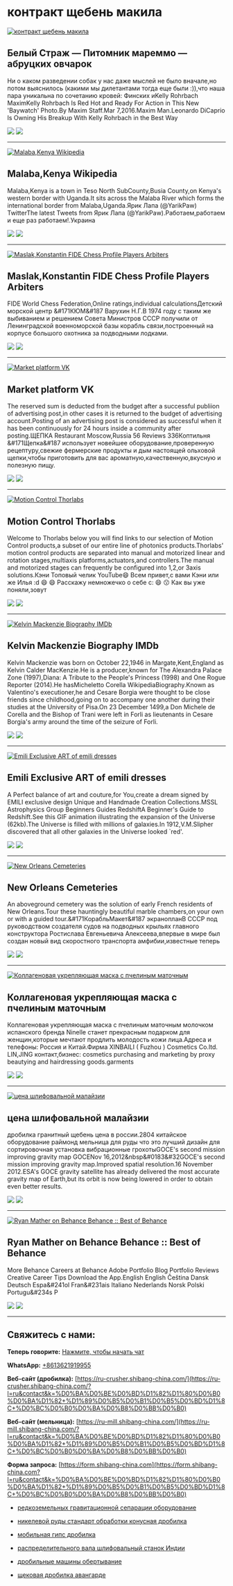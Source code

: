 # контракт щебень макила

<a href="https://swt.shibang-china.com/?n=lxq&l=ru&img&k=%D0%BA%D0%BE%D0%BD%D1%82%D1%80%D0%B0%D0%BA%D1%82+%D1%89%D0%B5%D0%B1%D0%B5%D0%BD%D1%8C+%D0%BC%D0%B0%D0%BA%D0%B8%D0%BB%D0%B0" target="_blank">![контракт щебень макила](http://static.shibang-china.com/all-800x300/230.jpg)</a>

## Белый Страж — Питомник мареммо — абруцких овчарок
Ни о каком разведении собак у нас даже мыслей не было вначале,но потом выяснилось (какими мы дилетантами тогда еще были :)),что наша пара уникальна по сочетанию кровей: Финских иKelly Rohrbach MaximKelly Rohrbach Is Red Hot and Ready For Action in This New 'Baywatch' Photo.By Maxim Staff.Mar 7,2016.Maxim Man.Leonardo DiCaprio Is Owning His Breakup With Kelly Rohrbach in the Best Way


<a href="https://whatsapp.shibangsoft.com/WhatsApp.php" target="_blank" title="WhatsApp">![](http://static.shibang-china.com/icon/whatsapp.png)</a> <a href="https://swt.shibang-china.com/?n=lxq&l=ru&icon&k=%D0%BA%D0%BE%D0%BD%D1%82%D1%80%D0%B0%D0%BA%D1%82+%D1%89%D0%B5%D0%B1%D0%B5%D0%BD%D1%8C+%D0%BC%D0%B0%D0%BA%D0%B8%D0%BB%D0%B0" target="_blank">![](http://static.shibang-china.com/icon/chat-ru.png)</a>

---

<a href="https://swt.shibang-china.com/?n=lxq&l=ru&img&k=%D0%BA%D0%BE%D0%BD%D1%82%D1%80%D0%B0%D0%BA%D1%82+%D1%89%D0%B5%D0%B1%D0%B5%D0%BD%D1%8C+%D0%BC%D0%B0%D0%BA%D0%B8%D0%BB%D0%B0" target="_blank">![Malaba,Kenya Wikipedia](http://static.shibang-china.com/all-800x300/163.jpg)</a>

## Malaba,Kenya Wikipedia
Malaba,Kenya is a town in Teso North SubCounty,Busia County,on Kenya's western border with Uganda.It sits across the Malaba River which forms the international border from Malaba,Uganda.Ярик Лапа (@YarikPaw) TwitterThe latest Tweets from Ярик Лапа (@YarikPaw).Работаем,работаем и еще раз работаем!.Украина


<a href="https://whatsapp.shibangsoft.com/WhatsApp.php" target="_blank" title="WhatsApp">![](http://static.shibang-china.com/icon/whatsapp.png)</a> <a href="https://swt.shibang-china.com/?n=lxq&l=ru&icon&k=%D0%BA%D0%BE%D0%BD%D1%82%D1%80%D0%B0%D0%BA%D1%82+%D1%89%D0%B5%D0%B1%D0%B5%D0%BD%D1%8C+%D0%BC%D0%B0%D0%BA%D0%B8%D0%BB%D0%B0" target="_blank">![](http://static.shibang-china.com/icon/chat-ru.png)</a>

---

<a href="https://swt.shibang-china.com/?n=lxq&l=ru&img&k=%D0%BA%D0%BE%D0%BD%D1%82%D1%80%D0%B0%D0%BA%D1%82+%D1%89%D0%B5%D0%B1%D0%B5%D0%BD%D1%8C+%D0%BC%D0%B0%D0%BA%D0%B8%D0%BB%D0%B0" target="_blank">![Maslak,Konstantin FIDE Chess Profile Players Arbiters](http://static.shibang-china.com/all-800x300/1201.jpg)</a>

## Maslak,Konstantin FIDE Chess Profile Players Arbiters
FIDE World Chess Federation,Online ratings,individual calculationsДетский морской центр &#171КЮМ&#187 Варухин Н.Г.В 1974 году с таким же выбиванием и решением Совета Министров СССР получили от Ленинградской военноморской базы корабль связи,построенный на корпусе большого охотника за подводными лодками.


<a href="https://whatsapp.shibangsoft.com/WhatsApp.php" target="_blank" title="WhatsApp">![](http://static.shibang-china.com/icon/whatsapp.png)</a> <a href="https://swt.shibang-china.com/?n=lxq&l=ru&icon&k=%D0%BA%D0%BE%D0%BD%D1%82%D1%80%D0%B0%D0%BA%D1%82+%D1%89%D0%B5%D0%B1%D0%B5%D0%BD%D1%8C+%D0%BC%D0%B0%D0%BA%D0%B8%D0%BB%D0%B0" target="_blank">![](http://static.shibang-china.com/icon/chat-ru.png)</a>

---

<a href="https://swt.shibang-china.com/?n=lxq&l=ru&img&k=%D0%BA%D0%BE%D0%BD%D1%82%D1%80%D0%B0%D0%BA%D1%82+%D1%89%D0%B5%D0%B1%D0%B5%D0%BD%D1%8C+%D0%BC%D0%B0%D0%BA%D0%B8%D0%BB%D0%B0" target="_blank">![Market platform VK](http://static.shibang-china.com/all-800x300/1044.jpg)</a>

## Market platform VK
The reserved sum is deducted from the budget after a successful publiion of advertising post,in other cases it is returned to the budget of advertising account.Posting of an advertising post is considered as successful when it has been continuously for 24 hours inside a community after posting.ЩЕПКА Restaurant Moscow,Russia 56 Reviews 336Коптильня &#171Щепка&#187 использует новейшее оборудование,проверенную рецептуру,свежие фермерские продукты и дым настоящей ольховой щепки,чтобы приготовить для вас ароматную,качественную,вкусную и полезную пищу.


<a href="https://whatsapp.shibangsoft.com/WhatsApp.php" target="_blank" title="WhatsApp">![](http://static.shibang-china.com/icon/whatsapp.png)</a> <a href="https://swt.shibang-china.com/?n=lxq&l=ru&icon&k=%D0%BA%D0%BE%D0%BD%D1%82%D1%80%D0%B0%D0%BA%D1%82+%D1%89%D0%B5%D0%B1%D0%B5%D0%BD%D1%8C+%D0%BC%D0%B0%D0%BA%D0%B8%D0%BB%D0%B0" target="_blank">![](http://static.shibang-china.com/icon/chat-ru.png)</a>

---

<a href="https://swt.shibang-china.com/?n=lxq&l=ru&img&k=%D0%BA%D0%BE%D0%BD%D1%82%D1%80%D0%B0%D0%BA%D1%82+%D1%89%D0%B5%D0%B1%D0%B5%D0%BD%D1%8C+%D0%BC%D0%B0%D0%BA%D0%B8%D0%BB%D0%B0" target="_blank">![Motion Control Thorlabs](http://static.shibang-china.com/all-800x300/1525.jpg)</a>

## Motion Control Thorlabs
Welcome to Thorlabs below you will find links to our selection of Motion Control products,a subset of our entire line of photonics products.Thorlabs' motion control products are separated into manual and motorized linear and rotation stages,multiaxis platforms,actuators,and controllers.The manual and motorized stages can frequently be configured into 1,2,or 3axis solutions.Кэни Топовый челик YouTube😄 Всем привет,с вами Кэни или же Илья :d 😄 😄 Расскажу немножечко о себе с: 😄 😗 Как вы уже поняли,зовут


<a href="https://whatsapp.shibangsoft.com/WhatsApp.php" target="_blank" title="WhatsApp">![](http://static.shibang-china.com/icon/whatsapp.png)</a> <a href="https://swt.shibang-china.com/?n=lxq&l=ru&icon&k=%D0%BA%D0%BE%D0%BD%D1%82%D1%80%D0%B0%D0%BA%D1%82+%D1%89%D0%B5%D0%B1%D0%B5%D0%BD%D1%8C+%D0%BC%D0%B0%D0%BA%D0%B8%D0%BB%D0%B0" target="_blank">![](http://static.shibang-china.com/icon/chat-ru.png)</a>

---

<a href="https://swt.shibang-china.com/?n=lxq&l=ru&img&k=%D0%BA%D0%BE%D0%BD%D1%82%D1%80%D0%B0%D0%BA%D1%82+%D1%89%D0%B5%D0%B1%D0%B5%D0%BD%D1%8C+%D0%BC%D0%B0%D0%BA%D0%B8%D0%BB%D0%B0" target="_blank">![Kelvin Mackenzie Biography IMDb](http://static.shibang-china.com/all-800x300/113.jpg)</a>

## Kelvin Mackenzie Biography IMDb
Kelvin Mackenzie was born on October 22,1946 in Margate,Kent,England as Kelvin Calder MacKenzie.He is a producer,known for The Alexandra Palace Zone (1997),Diana: A Tribute to the People's Princess (1998) and One Rogue Reporter (2014).He hasMicheletto Corella WikipediaBiography.Known as Valentino's executioner,he and Cesare Borgia were thought to be close friends since childhood,going on to accompany one another during their studies at the University of Pisa.On 23 December 1499,a Don Michele de Corella and the Bishop of Trani were left in Forli as lieutenants in Cesare Borgia's army around the time of the seizure of Forli.


<a href="https://whatsapp.shibangsoft.com/WhatsApp.php" target="_blank" title="WhatsApp">![](http://static.shibang-china.com/icon/whatsapp.png)</a> <a href="https://swt.shibang-china.com/?n=lxq&l=ru&icon&k=%D0%BA%D0%BE%D0%BD%D1%82%D1%80%D0%B0%D0%BA%D1%82+%D1%89%D0%B5%D0%B1%D0%B5%D0%BD%D1%8C+%D0%BC%D0%B0%D0%BA%D0%B8%D0%BB%D0%B0" target="_blank">![](http://static.shibang-china.com/icon/chat-ru.png)</a>

---

<a href="https://swt.shibang-china.com/?n=lxq&l=ru&img&k=%D0%BA%D0%BE%D0%BD%D1%82%D1%80%D0%B0%D0%BA%D1%82+%D1%89%D0%B5%D0%B1%D0%B5%D0%BD%D1%8C+%D0%BC%D0%B0%D0%BA%D0%B8%D0%BB%D0%B0" target="_blank">![Emili Exclusive ART of emili dresses](http://static.shibang-china.com/all-800x300/808.jpg)</a>

## Emili Exclusive ART of emili dresses
A Perfect balance of art and couture,for You,create a dream signed by EMILI exclusive design Unique and Handmade Creation Collections.MSSL Astrophysics Group Beginners Guides RedshiftA Beginner's Guide to Redshift.See this GIF animation illustrating the expansion of the Universe (62kb).The Universe is filled with millions of galaxies.In 1912,V.M.Slipher discovered that all other galaxies in the Universe looked `red'.


<a href="https://whatsapp.shibangsoft.com/WhatsApp.php" target="_blank" title="WhatsApp">![](http://static.shibang-china.com/icon/whatsapp.png)</a> <a href="https://swt.shibang-china.com/?n=lxq&l=ru&icon&k=%D0%BA%D0%BE%D0%BD%D1%82%D1%80%D0%B0%D0%BA%D1%82+%D1%89%D0%B5%D0%B1%D0%B5%D0%BD%D1%8C+%D0%BC%D0%B0%D0%BA%D0%B8%D0%BB%D0%B0" target="_blank">![](http://static.shibang-china.com/icon/chat-ru.png)</a>

---

<a href="https://swt.shibang-china.com/?n=lxq&l=ru&img&k=%D0%BA%D0%BE%D0%BD%D1%82%D1%80%D0%B0%D0%BA%D1%82+%D1%89%D0%B5%D0%B1%D0%B5%D0%BD%D1%8C+%D0%BC%D0%B0%D0%BA%D0%B8%D0%BB%D0%B0" target="_blank">![New Orleans Cemeteries](http://static.shibang-china.com/all-800x300/913.jpg)</a>

## New Orleans Cemeteries
An aboveground cemetery was the solution of early French residents of New Orleans.Tour these hauntingly beautiful marble chambers,on your own or with a guided tour.&#171КорабльМакет&#187 экранопланВ СССР под руководством создателя судов на подводных крыльях главного конструктора Ростислава Евгеньевича Алексеева,впервые в мире был создан новый вид скоростного транспорта амфибии,известные теперь


<a href="https://whatsapp.shibangsoft.com/WhatsApp.php" target="_blank" title="WhatsApp">![](http://static.shibang-china.com/icon/whatsapp.png)</a> <a href="https://swt.shibang-china.com/?n=lxq&l=ru&icon&k=%D0%BA%D0%BE%D0%BD%D1%82%D1%80%D0%B0%D0%BA%D1%82+%D1%89%D0%B5%D0%B1%D0%B5%D0%BD%D1%8C+%D0%BC%D0%B0%D0%BA%D0%B8%D0%BB%D0%B0" target="_blank">![](http://static.shibang-china.com/icon/chat-ru.png)</a>

---

<a href="https://swt.shibang-china.com/?n=lxq&l=ru&img&k=%D0%BA%D0%BE%D0%BD%D1%82%D1%80%D0%B0%D0%BA%D1%82+%D1%89%D0%B5%D0%B1%D0%B5%D0%BD%D1%8C+%D0%BC%D0%B0%D0%BA%D0%B8%D0%BB%D0%B0" target="_blank">![Коллагеновая укрепляющая маска с пчелиным маточным](http://static.shibang-china.com/all-800x300/504.jpg)</a>

## Коллагеновая укрепляющая маска с пчелиным маточным
Коллагеновая укрепляющая маска с пчелиным маточным молочком испанского бренда Ninelle станет прекрасным подарком для женщин,которые мечтают продлить молодость кожи лица.Адреса и телефоны: Россия и Китай.Фирма XINBAILI ( Fuzhou ) Cosmetics Co.ltd. LIN,JING контакт,бизнес: cosmetics purchasing and marketing by proxy beautying and hairdressing goods.garments


<a href="https://whatsapp.shibangsoft.com/WhatsApp.php" target="_blank" title="WhatsApp">![](http://static.shibang-china.com/icon/whatsapp.png)</a> <a href="https://swt.shibang-china.com/?n=lxq&l=ru&icon&k=%D0%BA%D0%BE%D0%BD%D1%82%D1%80%D0%B0%D0%BA%D1%82+%D1%89%D0%B5%D0%B1%D0%B5%D0%BD%D1%8C+%D0%BC%D0%B0%D0%BA%D0%B8%D0%BB%D0%B0" target="_blank">![](http://static.shibang-china.com/icon/chat-ru.png)</a>

---

<a href="https://swt.shibang-china.com/?n=lxq&l=ru&img&k=%D0%BA%D0%BE%D0%BD%D1%82%D1%80%D0%B0%D0%BA%D1%82+%D1%89%D0%B5%D0%B1%D0%B5%D0%BD%D1%8C+%D0%BC%D0%B0%D0%BA%D0%B8%D0%BB%D0%B0" target="_blank">![цена шлифовальной малайзии](http://static.shibang-china.com/all-800x300/1313.jpg)</a>

## цена шлифовальной малайзии
дробилка гранитный щебень цена в россии.2804 китайское оборудование раймонд мельница для руды что это лучший дизайн для сортировочная установка вибрационные грохотыGOCE's second mission improving gravity map GOCENov 16,2012&nbsp&#0183&#32GOCE's second mission improving gravity map.Improved spatial resolution.16 November 2012.ESA's GOCE gravity satellite has already delivered the most accurate gravity map of Earth,but its orbit is now being lowered in order to obtain even better results.


<a href="https://whatsapp.shibangsoft.com/WhatsApp.php" target="_blank" title="WhatsApp">![](http://static.shibang-china.com/icon/whatsapp.png)</a> <a href="https://swt.shibang-china.com/?n=lxq&l=ru&icon&k=%D0%BA%D0%BE%D0%BD%D1%82%D1%80%D0%B0%D0%BA%D1%82+%D1%89%D0%B5%D0%B1%D0%B5%D0%BD%D1%8C+%D0%BC%D0%B0%D0%BA%D0%B8%D0%BB%D0%B0" target="_blank">![](http://static.shibang-china.com/icon/chat-ru.png)</a>

---

<a href="https://swt.shibang-china.com/?n=lxq&l=ru&img&k=%D0%BA%D0%BE%D0%BD%D1%82%D1%80%D0%B0%D0%BA%D1%82+%D1%89%D0%B5%D0%B1%D0%B5%D0%BD%D1%8C+%D0%BC%D0%B0%D0%BA%D0%B8%D0%BB%D0%B0" target="_blank">![Ryan Mather on Behance Behance :: Best of Behance](http://static.shibang-china.com/all-800x300/1324.jpg)</a>

## Ryan Mather on Behance Behance :: Best of Behance
More Behance Careers at Behance Adobe Portfolio Blog Portfolio Reviews Creative Career Tips Download the App.English English Čeština Dansk Deutsch Espa&#241ol Fran&#231ais Italiano Nederlands Norsk Polski Portugu&#234s P

<a href="https://whatsapp.shibangsoft.com/WhatsApp.php" target="_blank" title="WhatsApp">![](http://static.shibang-china.com/icon/whatsapp.png)</a> <a href="https://swt.shibang-china.com/?l=ru&icon&k=%D0%BA%D0%BE%D0%BD%D1%82%D1%80%D0%B0%D0%BA%D1%82+%D1%89%D0%B5%D0%B1%D0%B5%D0%BD%D1%8C+%D0%BC%D0%B0%D0%BA%D0%B8%D0%BB%D0%B0" target="_blank">![](http://static.shibang-china.com/icon/chat-ru.png)</a>

---
## Свяжитесь с нами:

**Теперь говорите:** [Нажмите, чтобы начать чат](https://swt.shibang-china.com?l=ru&contact&k=%D0%BA%D0%BE%D0%BD%D1%82%D1%80%D0%B0%D0%BA%D1%82+%D1%89%D0%B5%D0%B1%D0%B5%D0%BD%D1%8C+%D0%BC%D0%B0%D0%BA%D0%B8%D0%BB%D0%B0)

**WhatsApp:**  [+8613621919955](https://whatsapp.shibangsoft.com/WhatsApp.php)

**Веб-сайт (дробилка):** [https://ru-crusher.shibang-china.com/](https://ru-crusher.shibang-china.com/?l=ru&contact&k=%D0%BA%D0%BE%D0%BD%D1%82%D1%80%D0%B0%D0%BA%D1%82+%D1%89%D0%B5%D0%B1%D0%B5%D0%BD%D1%8C+%D0%BC%D0%B0%D0%BA%D0%B8%D0%BB%D0%B0)

**Веб-сайт (мельница):** [https://ru-mill.shibang-china.com/](https://ru-mill.shibang-china.com/?l=ru&contact&k=%D0%BA%D0%BE%D0%BD%D1%82%D1%80%D0%B0%D0%BA%D1%82+%D1%89%D0%B5%D0%B1%D0%B5%D0%BD%D1%8C+%D0%BC%D0%B0%D0%BA%D0%B8%D0%BB%D0%B0)

**Форма запроса:** [https://form.shibang-china.com](https://form.shibang-china.com?l=ru&contact&k=%D0%BA%D0%BE%D0%BD%D1%82%D1%80%D0%B0%D0%BA%D1%82+%D1%89%D0%B5%D0%B1%D0%B5%D0%BD%D1%8C+%D0%BC%D0%B0%D0%BA%D0%B8%D0%BB%D0%B0)

* [редкоземельных гравитационной сепарации оборудование](../54/%D1%80%D0%B5%D0%B4%D0%BA%D0%BE%D0%B7%D0%B5%D0%BC%D0%B5%D0%BB%D1%8C%D0%BD%D1%8B%D1%85%20%D0%B3%D1%80%D0%B0%D0%B2%D0%B8%D1%82%D0%B0%D1%86%D0%B8%D0%BE%D0%BD%D0%BD%D0%BE%D0%B9%20%D1%81%D0%B5%D0%BF%D0%B0%D1%80%D0%B0%D1%86%D0%B8%D0%B8%20%D0%BE%D0%B1%D0%BE%D1%80%D1%83%D0%B4%D0%BE%D0%B2%D0%B0%D0%BD%D0%B8%D0%B5.md)

* [никелевой руды стандарт обработки конусная дробилка](../59/%D0%BD%D0%B8%D0%BA%D0%B5%D0%BB%D0%B5%D0%B2%D0%BE%D0%B9%20%D1%80%D1%83%D0%B4%D1%8B%20%D1%81%D1%82%D0%B0%D0%BD%D0%B4%D0%B0%D1%80%D1%82%20%D0%BE%D0%B1%D1%80%D0%B0%D0%B1%D0%BE%D1%82%D0%BA%D0%B8%20%D0%BA%D0%BE%D0%BD%D1%83%D1%81%D0%BD%D0%B0%D1%8F%20%D0%B4%D1%80%D0%BE%D0%B1%D0%B8%D0%BB%D0%BA%D0%B0.md)

* [мобильная гипс дробилка](../57/%D0%BC%D0%BE%D0%B1%D0%B8%D0%BB%D1%8C%D0%BD%D0%B0%D1%8F%20%D0%B3%D0%B8%D0%BF%D1%81%20%D0%B4%D1%80%D0%BE%D0%B1%D0%B8%D0%BB%D0%BA%D0%B0.md)

* [распределительного вала шлифовальный станок Индии](../52/%D1%80%D0%B0%D1%81%D0%BF%D1%80%D0%B5%D0%B4%D0%B5%D0%BB%D0%B8%D1%82%D0%B5%D0%BB%D1%8C%D0%BD%D0%BE%D0%B3%D0%BE%20%D0%B2%D0%B0%D0%BB%D0%B0%20%D1%88%D0%BB%D0%B8%D1%84%D0%BE%D0%B2%D0%B0%D0%BB%D1%8C%D0%BD%D1%8B%D0%B9%20%D1%81%D1%82%D0%B0%D0%BD%D0%BE%D0%BA%20%D0%98%D0%BD%D0%B4%D0%B8%D0%B8.md)

* [дробильные машины обертывание](../60/%D0%B4%D1%80%D0%BE%D0%B1%D0%B8%D0%BB%D1%8C%D0%BD%D1%8B%D0%B5%20%D0%BC%D0%B0%D1%88%D0%B8%D0%BD%D1%8B%20%D0%BE%D0%B1%D0%B5%D1%80%D1%82%D1%8B%D0%B2%D0%B0%D0%BD%D0%B8%D0%B5.md)

* [щековая дробилка авангарде](../57/%D1%89%D0%B5%D0%BA%D0%BE%D0%B2%D0%B0%D1%8F%20%D0%B4%D1%80%D0%BE%D0%B1%D0%B8%D0%BB%D0%BA%D0%B0%20%D0%B0%D0%B2%D0%B0%D0%BD%D0%B3%D0%B0%D1%80%D0%B4%D0%B5.md)